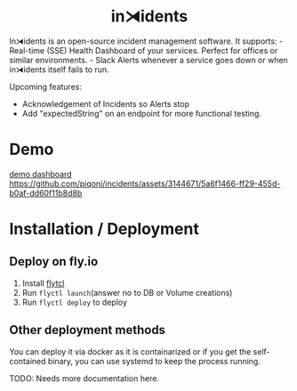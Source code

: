 <h1 align="center"> in⧕idents </h1>
In⧕idents is an open-source incident management software. It  supports:
- Real-time (SSE) Health Dashboard of your services. Perfect for offices or similar environments.
- Slack Alerts whenever a service goes down or when in⧕idents itself fails to run.

Upcoming features:
- Acknowledgement of Incidents so Alerts stop
- Add "expectedString" on an endpoint for more functional testing.

# Demo
[demo dashboard](https://incidents.fly.dev/)
https://github.com/piqoni/incidents/assets/3144671/5a6f1466-ff29-455d-b0af-dd60f11b8d8b

# Installation / Deployment
## Deploy on fly.io
1. Install [flytcl](https://fly.io/docs/hands-on/install-flyctl/)
2. Run ```flyctl launch```(answer no to DB or Volume creations)
3. Run ```flyctl deploy``` to deploy

## Other deployment methods
You can deploy it via docker as it is containarized or if you get the self-contained binary, you can use systemd to keep the process running.

TODO: Needs more documentation here.
